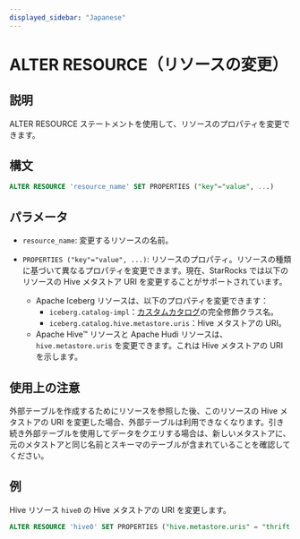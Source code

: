 ```yaml
---
displayed_sidebar: "Japanese"
---
```


# ALTER RESOURCE（リソースの変更）

## 説明

ALTER RESOURCE ステートメントを使用して、リソースのプロパティを変更できます。

## 構文

```SQL
ALTER RESOURCE 'resource_name' SET PROPERTIES ("key"="value", ...)
```

## パラメータ

- `resource_name`: 変更するリソースの名前。

- `PROPERTIES ("key"="value", ...)`: リソースのプロパティ。リソースの種類に基づいて異なるプロパティを変更できます。現在、StarRocks では以下のリソースの Hive メタストア URI を変更することがサポートされています。
  - Apache Iceberg リソースは、以下のプロパティを変更できます：
    - `iceberg.catalog-impl`：[カスタムカタログ](../../../data_source/External_table.md)の完全修飾クラス名。
    - `iceberg.catalog.hive.metastore.uris`：Hive メタストアの URI。
  - Apache Hive™ リソースと Apache Hudi リソースは、`hive.metastore.uris` を変更できます。これは Hive メタストアの URI を示します。

## 使用上の注意

外部テーブルを作成するためにリソースを参照した後、このリソースの Hive メタストアの URI を変更した場合、外部テーブルは利用できなくなります。引き続き外部テーブルを使用してデータをクエリする場合は、新しいメタストアに、元のメタストアと同じ名前とスキーマのテーブルが含まれていることを確認してください。

## 例

Hive リソース `hive0` の Hive メタストアの URI を変更します。

```SQL
ALTER RESOURCE 'hive0' SET PROPERTIES ("hive.metastore.uris" = "thrift://10.10.44.91:9083")
```